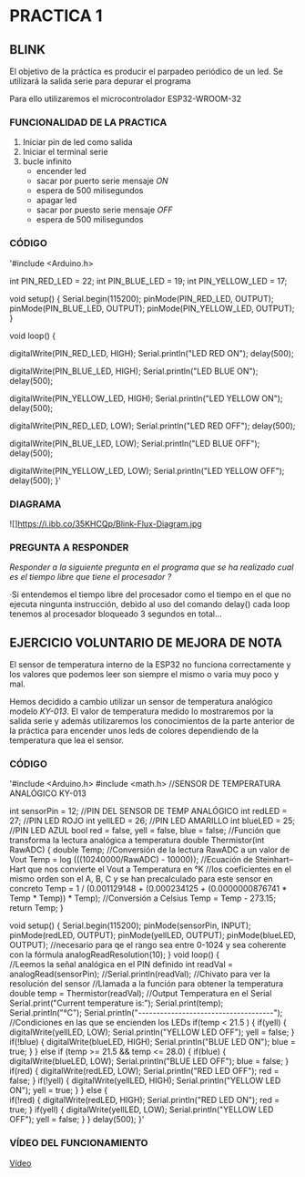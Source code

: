 # PRACTICA 1

## BLINK 

El objetivo de la práctica es producir el parpadeo periódico de un led. 
Se utilizará la salida serie para depurar el programa

Para ello utilizaremos el microcontrolador ESP32-WROOM-32

### FUNCIONALIDAD DE LA PRACTICA

1. Iniciar pin de led como salida 
2. Iniciar el terminal serie 
3. bucle infinito 
    * encender led
    * sacar por puerto serie mensaje *ON*  
    * espera de 500 milisegundos
    * apagar led 
    * sacar por puesto serie mensaje *OFF*
    * espera de 500 milisegundos

### CÓDIGO

'#include <Arduino.h>

int PIN_RED_LED = 22;
int PIN_BLUE_LED = 19;
int PIN_YELLOW_LED = 17;

void setup() {
  Serial.begin(115200);
  pinMode(PIN_RED_LED, OUTPUT);
  pinMode(PIN_BLUE_LED, OUTPUT);
  pinMode(PIN_YELLOW_LED, OUTPUT);
}

void loop() {

  digitalWrite(PIN_RED_LED, HIGH);
  Serial.println("LED RED ON");
  delay(500);

  digitalWrite(PIN_BLUE_LED, HIGH);
  Serial.println("LED BLUE ON");
  delay(500);

  digitalWrite(PIN_YELLOW_LED, HIGH);
  Serial.println("LED YELLOW ON");
  delay(500);

  digitalWrite(PIN_RED_LED, LOW);
  Serial.println("LED RED OFF");
  delay(500);

  digitalWrite(PIN_BLUE_LED, LOW);
  Serial.println("LED BLUE OFF");
  delay(500);

  digitalWrite(PIN_YELLOW_LED, LOW);
  Serial.println("LED YELLOW OFF");
  delay(500);
}'

### DIAGRAMA

![]https://i.ibb.co/35KHCQp/Blink-Flux-Diagram.jpg

### PREGUNTA A RESPONDER

*Responder a la siguiente pregunta en el programa que se ha realizado cual es el tiempo libre que tiene el procesador ?*

·Si entendemos el tiempo libre del procesador como el tiempo en el que no ejecuta ningunta instrucción, debido al uso del comando delay() cada loop tenemos al procesador bloqueado 3 segundos en total...

## EJERCICIO VOLUNTARIO DE MEJORA DE NOTA

El sensor de temperatura interno de la ESP32 no funciona correctamente y los valores que podemos leer son siempre el mismo o varia muy poco y mal.

Hemos decidido a cambio utilizar un sensor de temperatura analógico modelo *KY-013*.
El valor de temperatura medido lo mostraremos por la salida serie y además utilizaremos los conocimientos de la parte anterior de la práctica para encender unos leds de colores dependiendo de la temperatura que lea el sensor.

### CÓDIGO

'#include <Arduino.h>
#include <math.h>
//SENSOR DE TEMPERATURA ANALÓGICO KY-013

int sensorPin = 12; //PIN DEL SENSOR DE TEMP ANALÓGICO
int redLED = 27; //PIN LED ROJO
int yellLED = 26; //PIN LED AMARILLO
int blueLED = 25; //PIN LED AZUL
bool red = false, yell = false, blue = false;
 //Función que transforma la lectura analógica a temperatura
double Thermistor(int RawADC)
{
double Temp;
//Conversión de la lectura RawADC a un valor de Vout
Temp = log (((10240000/RawADC) - 10000));
//Ecuación de Steinhart–Hart que nos convierte el Vout a Temperatura en °K
//los coeficientes en el mismo orden son el A, B, C y se han precalculado para este sensor en concreto
Temp = 1 / (0.001129148 + (0.000234125 + (0.0000000876741 * Temp * Temp)) * Temp);
//Conversión a Celsius
Temp = Temp - 273.15;
return Temp;
}

void setup()
{
 Serial.begin(115200);
 pinMode(sensorPin, INPUT);
 pinMode(redLED, OUTPUT);
 pinMode(yellLED, OUTPUT);
 pinMode(blueLED, OUTPUT);
 //necesario para qe el rango sea entre 0-1024 y sea coherente con la fórmula
 analogReadResolution(10);
}
void loop()
{    
//Leemos la señal analógica en el PIN definido
 int readVal = analogRead(sensorPin);
 //Serial.println(readVal); //Chivato para ver la resolución del sensor
 //Llamada a la función para obtener la temperatura
 double temp = Thermistor(readVal);
 //Output Temperatura en el Serial
 Serial.print("Current temperature is:"); 
 Serial.print(temp);
 Serial.println("°C");
 Serial.println("-------------------------------------");
 //Condiciones en las que se encienden los LEDs
 if(temp < 21.5 )
 {
    if(yell)
    {
        digitalWrite(yellLED, LOW);
        Serial.println("YELLOW LED OFF");
        yell = false;
    }    
    if(!blue)
    {
        digitalWrite(blueLED, HIGH);
        Serial.println("BLUE LED ON");
        blue = true;
    }
 }
 else if (temp >= 21.5 && temp <= 28.0)
 {
    if(blue)
    {
        digitalWrite(blueLED, LOW);
        Serial.println("BLUE LED OFF");
        blue = false;
    }
    if(red)
    {
        digitalWrite(redLED, LOW);
        Serial.println("RED LED OFF");
        red = false;
    }
    if(!yell)
    {
        digitalWrite(yellLED, HIGH);
        Serial.println("YELLOW LED ON");
        yell = true;
    }
 }
 else
 {     
    if(!red)
    {
        digitalWrite(redLED, HIGH);
        Serial.println("RED LED ON");
        red = true;
    }
    if(yell)
    {
        digitalWrite(yellLED, LOW);
        Serial.println("YELLOW LED OFF");
        yell = false;
    }
 }
 delay(500);
}'

### VÍDEO DEL FUNCIONAMIENTO

[Vídeo](https://youtu.be/gLyc7qnZTN4)